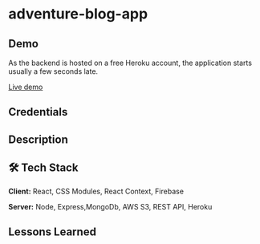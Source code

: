 # adventure-blog-app

## Demo
As the backend is hosted on a free Heroku account, the application starts usually a few seconds late.

[Live demo](https://adventure-blog-app.web.app/)

## Credentials


## Description


## 🛠 Tech Stack

**Client:** React, CSS Modules, React Context, Firebase

**Server:** Node, Express,MongoDb, AWS S3, REST API, Heroku 

## Lessons Learned
